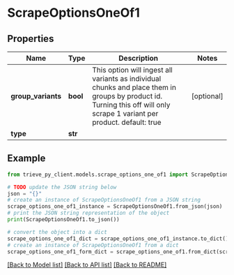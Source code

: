 # ScrapeOptionsOneOf1


## Properties

Name | Type | Description | Notes
------------ | ------------- | ------------- | -------------
**group_variants** | **bool** | This option will ingest all variants as individual chunks and place them in groups by product id. Turning this off will only scrape 1 variant per product. default: true | [optional] 
**type** | **str** |  | 

## Example

```python
from trieve_py_client.models.scrape_options_one_of1 import ScrapeOptionsOneOf1

# TODO update the JSON string below
json = "{}"
# create an instance of ScrapeOptionsOneOf1 from a JSON string
scrape_options_one_of1_instance = ScrapeOptionsOneOf1.from_json(json)
# print the JSON string representation of the object
print(ScrapeOptionsOneOf1.to_json())

# convert the object into a dict
scrape_options_one_of1_dict = scrape_options_one_of1_instance.to_dict()
# create an instance of ScrapeOptionsOneOf1 from a dict
scrape_options_one_of1_form_dict = scrape_options_one_of1.from_dict(scrape_options_one_of1_dict)
```
[[Back to Model list]](../README.md#documentation-for-models) [[Back to API list]](../README.md#documentation-for-api-endpoints) [[Back to README]](../README.md)


